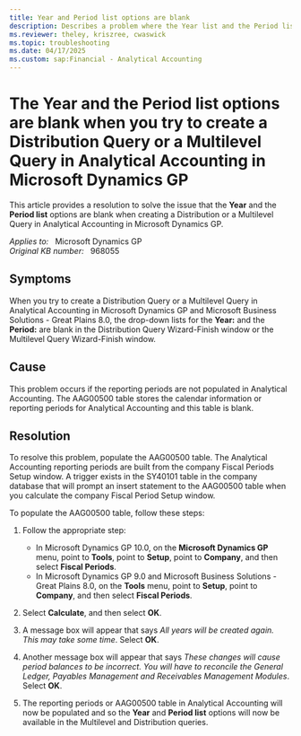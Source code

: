 ```yaml
---
title: Year and Period list options are blank
description: Describes a problem where the Year list and the Period list are blank when you try to create a Distribution Query or a Multilevel Query in Analytical Accounting in Microsoft Dynamics GP.
ms.reviewer: theley, kriszree, cwaswick
ms.topic: troubleshooting
ms.date: 04/17/2025
ms.custom: sap:Financial - Analytical Accounting
---
```

# The Year and the Period list options are blank when you try to create a Distribution Query or a Multilevel Query in Analytical Accounting in Microsoft Dynamics GP

This article provides a resolution to solve the issue that the **Year** and the **Period list** options are blank when creating a Distribution or a Multilevel Query in Analytical Accounting in Microsoft Dynamics GP.

_Applies to:_ &nbsp; Microsoft Dynamics GP  
_Original KB number:_ &nbsp; 968055

## Symptoms

When you try to create a Distribution Query or a Multilevel Query in Analytical Accounting in Microsoft Dynamics GP and Microsoft Business Solutions - Great Plains 8.0, the drop-down lists for the **Year:** and the **Period:** are blank in the Distribution Query Wizard-Finish window or the Multilevel Query Wizard-Finish window.

## Cause

This problem occurs if the reporting periods are not populated in Analytical Accounting. The AAG00500 table stores the calendar information or reporting periods for Analytical Accounting and this table is blank.

## Resolution

To resolve this problem, populate the AAG00500 table. The Analytical Accounting reporting periods are built from the company Fiscal Periods Setup window. A trigger exists in the SY40101 table in the company database that will prompt an insert statement to the AAG00500 table when you calculate the company Fiscal Period Setup window.

To populate the AAG00500 table, follow these steps:

1. Follow the appropriate step:

    - In Microsoft Dynamics GP 10.0, on the **Microsoft Dynamics GP** menu, point to **Tools**, point to **Setup**, point to **Company**, and then select **Fiscal Periods**.
    - In Microsoft Dynamics GP 9.0 and Microsoft Business Solutions - Great Plains 8.0, on the **Tools** menu, point to **Setup**, point to **Company**, and then select **Fiscal Periods**.

2. Select **Calculate**, and then select **OK**.
3. A message box will appear that says *All years will be created again. This may take some time*. Select **OK**.

4. Another message box will appear that says *These changes will cause period balances to be incorrect. You will have to reconcile the General Ledger, Payables Management and Receivables Management Modules*. Select **OK**.

5. The reporting periods or AAG00500 table in Analytical Accounting will now be populated and so the **Year** and **Period list** options will now be available in the Multilevel and Distribution queries.
